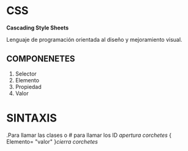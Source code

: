 # CSS

**Cascading Style Sheets**

Lenguaje de programación orientada al diseño y mejoramiento visual.

## COMPONENETES

1. Selector
2. Elemento
3. Propiedad
4. Valor

# SINTAXIS

.Para llamar las clases o # para llamar los ID *apertura corchetes* {
    Elemento= "valor"
}*cierra corchetes*
